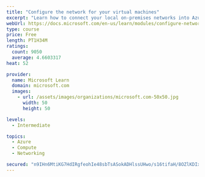 ```yaml
---
title: "Configure the network for your virtual machines"
excerpt: "Learn how to connect your local on-premises networks into Azure using virtual networks, VPN gateways, and Azure ExpressRoute."
webUrl: https://docs.microsoft.com/en-us/learn/modules/configure-network-for-azure-virtual-machines/
type: course
price: Free
length: PT1H34M
ratings:
  count: 9050
  average: 4.6603317
heat: 52

provider:
  name: Microsoft Learn
  domain: microsoft.com
  images:
    - url: /assets/images/organizations/microsoft.com-50x50.jpg
      width: 50
      height: 50

levels:
  - Intermediate

topics:
  - Azure
  - Compute
  - Networking

secured: "n9IHn6MtiKG7HdIRgfeohIe48sbTsASokADHlssUHwo/s16tifaH/8OZlKDIxdoUIpSv4k7LXalm3f+xX9gGPrFOlXwDuNx9zzrD/kepJ4EHha1ox1CKkO0wUHpp3m/EjpnvW6n64SNb9EEpS/IchVkODsoeqj1PK9+A+A5BeGU0Wo6JnfZqhprFsoP2fM/bFU8KLBiWkNGu7QCEer76JEVTpXK7CsLEPW7XoSmiVs0UrIbgYt/PhCSU7kwGRnK+H49e50nwL4HFj0V1qyRqBd2xAhnXywes6dcFM5ua5ZArgJ85xaV7LQbw3wt0wMW8BtVdUhJnPYr49uQYjjGpinH37eVG7XZByrjscAeqqYYTSH6V/Yns0KV4ZQ3OyFRfCoLk/qJX0MWmKUWHeRNisTCMhFejEhScRehDKBPU518=;8lro0s2cfOysncFeV/juhQ=="
---
```


